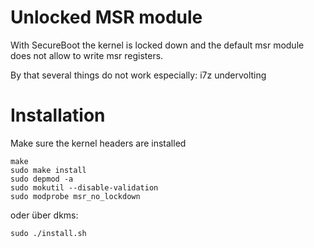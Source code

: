 # Unlocked MSR module 

With SecureBoot the kernel is locked down and the default msr module does not allow to write msr registers.

By that several things do not work especially:
i7z
undervolting

# Installation
Make sure the kernel headers are installed

```
make
sudo make install
sudo depmod -a
sudo mokutil --disable-validation
sudo modprobe msr_no_lockdown
```

oder über dkms:
```
sudo ./install.sh
``` 
